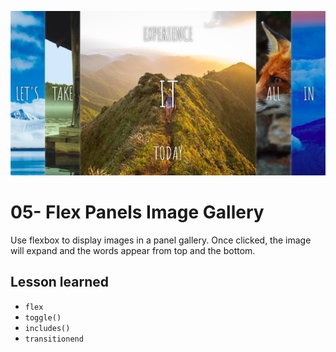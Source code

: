 ![App Screenshot](https://github.com/Huiclaire/JavaScript30/blob/master/05%20-%20Flex%20Panel%20Gallery/images/js30-day5.png)

# 05- Flex Panels Image Gallery
Use flexbox to display images in a panel gallery. Once clicked, the image will expand and the words appear from top and the bottom.


## Lesson learned
- `flex`
- `toggle()`
- `includes()`
- `transitionend`
